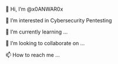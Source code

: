 👋 Hi, I’m @x0ANWAR0x

👀 I’m interested in Cybersecurity Pentesting

🌱 I’m currently learning ...

💞️ I’m looking to collaborate on ...

📫 How to reach me ...
